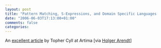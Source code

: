 ```yaml
---
layout: post
title: "Pattern Matching, S-Expressions, and Domain Specific Languages in Ruby"
date: "2006-06-03T17:13:00+01:00"
comments: false
categories: 
---
```


<p>An <a href="http://www.artima.com/rubycs/articles/patterns_sexp_dslsP.html">excellent article</a> by Topher Cyll at Artima [via <a href="http://www.holgerarendt.de/uncommented/#2469">Holger Arendt</a>]</p>


